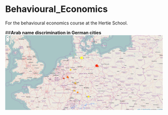 # Behavioural_Economics
For the behavioural economics course at the Hertie School.

##**Arab name discrimination in German cities**
![Screenshot](https://raw.githubusercontent.com/laurencehendry/Behavioural_Economics/master/Rplot.jpeg)
